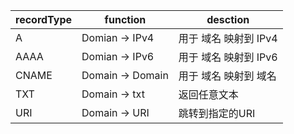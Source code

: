 
|recordType|function|desction
|-|-|-|
|A|Domian -> IPv4|用于 域名 映射到 IPv4
|AAAA|Domian -> IPv6|用于 域名 映射到 IPv6
|CNAME|Domain -> Domain |用于 域名 映射到 域名
|TXT|Domain -> txt|返回任意文本
|URI|Domain -> URI| 跳转到指定的URI

